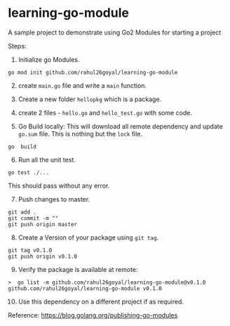 # learning-go-module
A sample project to demonstrate using Go2 Modules for starting a project

Steps:
1. Initialize go Modules.
```
go mod init github.com/rahul26goyal/learning-go-module
```

2. create `main.go` file and write a `main` function.

3. Create a new folder `hellopkg` which is a package.

4. create 2 files - `hello.go` and `hello_test.go` with some code.

5. Go Build locally: This will download all remote dependency and update `go.sum` file.
This is nothing but the `lock` file.
```
go  build
```

6. Run all the unit test.
```
go test ./...
```
This should pass without any error.

7. Push changes to master.
```
git add .
git commit -m ""
git push origin master
```

8. Create a Version of your package using `git tag`.
```
git tag v0.1.0
git push origin v0.1.0
```

9. Verify the package is available at remote:
```
>  go list -m github.com/rahul26goyal/learning-go-module@v0.1.0
github.com/rahul26goyal/learning-go-module v0.1.0
```

10. Use this dependency on a different project if as required.

Reference: https://blog.golang.org/publishing-go-modules
